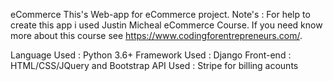 eCommerce
This's Web-app for eCommerce project.
Note's : For help to create this app i used Justin Micheal eCommerce Course.
  If you need know more about this course see https://www.codingforentrepreneurs.com/.

Language Used : Python 3.6+
Framework Used : Django
Front-end : HTML/CSS/JQuery and Bootstrap
API Used : Stripe for billing acounts
